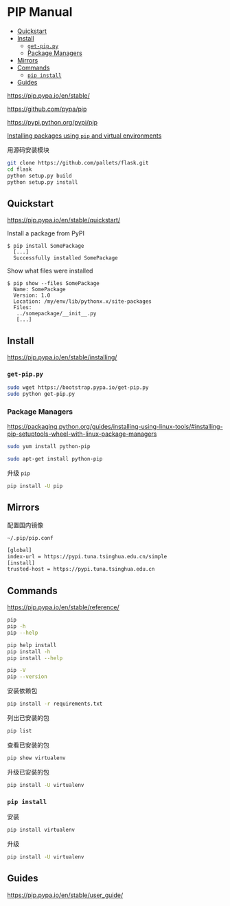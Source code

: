 <!-- omit in toc -->
# PIP Manual

- [Quickstart](#quickstart)
- [Install](#install)
  - [`get-pip.py`](#get-pippy)
  - [Package Managers](#package-managers)
- [Mirrors](#mirrors)
- [Commands](#commands)
  - [`pip install`](#pip-install)
- [Guides](#guides)

<https://pip.pypa.io/en/stable/>

<https://github.com/pypa/pip>

<https://pypi.python.org/pypi/pip>

[Installing packages using `pip` and virtual environments](https://packaging.python.org/guides/installing-using-pip-and-virtual-environments/)

用源码安装模块

```bash
git clone https://github.com/pallets/flask.git
cd flask
python setup.py build
python setup.py install
```

## Quickstart

<https://pip.pypa.io/en/stable/quickstart/>

Install a package from PyPI

```
$ pip install SomePackage
  [...]
  Successfully installed SomePackage
```

Show what files were installed
```
$ pip show --files SomePackage
  Name: SomePackage
  Version: 1.0
  Location: /my/env/lib/pythonx.x/site-packages
  Files:
   ../somepackage/__init__.py
   [...]
```

## Install

<https://pip.pypa.io/en/stable/installing/>

### `get-pip.py`

```bash
sudo wget https://bootstrap.pypa.io/get-pip.py
sudo python get-pip.py
```

### Package Managers

<https://packaging.python.org/guides/installing-using-linux-tools/#installing-pip-setuptools-wheel-with-linux-package-managers>

```bash
sudo yum install python-pip

sudo apt-get install python-pip
```

升级 `pip`

```bash
pip install -U pip
```

## Mirrors

配置国内镜像

`~/.pip/pip.conf`

```bash
[global]
index-url = https://pypi.tuna.tsinghua.edu.cn/simple
[install]
trusted-host = https://pypi.tuna.tsinghua.edu.cn
```

## Commands

<https://pip.pypa.io/en/stable/reference/>

```bash
pip
pip -h
pip --help

pip help install
pip install -h
pip install --help
```

```bash
pip -V
pip --version
```

安装依赖包

```bash
pip install -r requirements.txt
```

列出已安装的包

```bash
pip list
```

查看已安装的包

```bash
pip show virtualenv
```

升级已安装的包

```bash
pip install -U virtualenv
```

### `pip install`

安装

```bash
pip install virtualenv
```

升级

```bash
pip install -U virtualenv
```

## Guides

<https://pip.pypa.io/en/stable/user_guide/>
